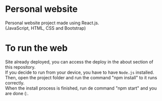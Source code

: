 # Personal website

Personal website project made using React.js. \
(JavaScript, HTML, CSS and Bootstrap)

# To run the web

Site already deployed, you can access the deploy in the about section of this repository. \
If you decide to run from your device, you have to have `Node.js` installed. \
Then, open the project folder and run the command "npm install" to it runs correctly. \
When the install process is finished, run de command "npm start" and you are done (:.